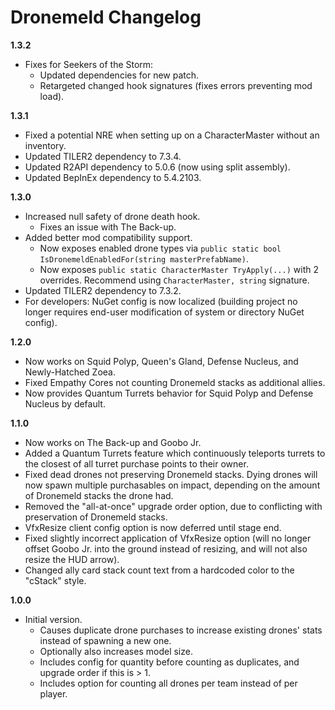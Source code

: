 ﻿# Dronemeld Changelog

**1.3.2**

- Fixes for Seekers of the Storm:
	- Updated dependencies for new patch.
	- Retargeted changed hook signatures (fixes errors preventing mod load).

**1.3.1**

- Fixed a potential NRE when setting up on a CharacterMaster without an inventory.
- Updated TILER2 dependency to 7.3.4.
- Updated R2API dependency to 5.0.6 (now using split assembly).
- Updated BepInEx dependency to 5.4.2103.

**1.3.0**

- Increased null safety of drone death hook.
	- Fixes an issue with The Back-up.
- Added better mod compatibility support.
	- Now exposes enabled drone types via `public static bool IsDronemeldEnabledFor(string masterPrefabName)`.
	- Now exposes `public static CharacterMaster TryApply(...)` with 2 overrides. Recommend using `CharacterMaster, string` signature.
- Updated TILER2 dependency to 7.3.2.
- For developers: NuGet config is now localized (building project no longer requires end-user modification of system or directory NuGet config).

**1.2.0**

- Now works on Squid Polyp, Queen's Gland, Defense Nucleus, and Newly-Hatched Zoea.
- Fixed Empathy Cores not counting Dronemeld stacks as additional allies.
- Now provides Quantum Turrets behavior for Squid Polyp and Defense Nucleus by default.

**1.1.0**

- Now works on The Back-up and Goobo Jr.
- Added a Quantum Turrets feature which continuously teleports turrets to the closest of all turret purchase points to their owner.
- Fixed dead drones not preserving Dronemeld stacks. Dying drones will now spawn multiple purchasables on impact, depending on the amount of Dronemeld stacks the drone had.
- Removed the "all-at-once" upgrade order option, due to conflicting with preservation of Dronemeld stacks.
- VfxResize client config option is now deferred until stage end.
- Fixed slightly incorrect application of VfxResize option (will no longer offset Goobo Jr. into the ground instead of resizing, and will not also resize the HUD arrow).
- Changed ally card stack count text from a hardcoded color to the "cStack" style.

**1.0.0**

- Initial version.
	- Causes duplicate drone purchases to increase existing drones' stats instead of spawning a new one.
	- Optionally also increases model size.
	- Includes config for quantity before counting as duplicates, and upgrade order if this is > 1.
	- Includes option for counting all drones per team instead of per player.